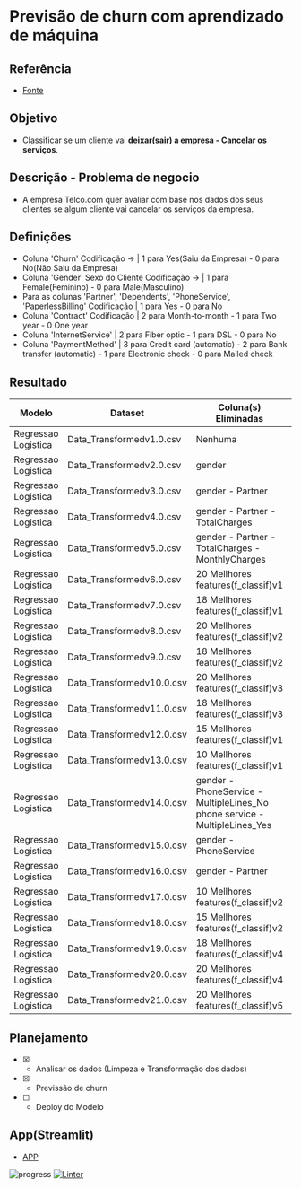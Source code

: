 # Previsão de churn com aprendizado de máquina

## Referência

- [Fonte](https://www.kaggle.com/datasets/blastchar/telco-customer-churn)

## Objetivo

- Classificar se um cliente vai **deixar(sair) a empresa - Cancelar os serviços**.

## Descrição - Problema de negocio

- A empresa Telco.com quer avaliar com base nos dados dos seus clientes se algum cliente vai cancelar os serviços da empresa.

## Definições

- Coluna 'Churn' Codificação -> | 1 para Yes(Saiu da Empresa) - 0 para No(Não Saiu da Empresa)
- Coluna 'Gender' Sexo do Cliente Codificação -> | 1 para Female(Feminino) - 0 para Male(Masculino)
- Para as colunas 'Partner', 'Dependents', 'PhoneService', 'PaperlessBilling' Codificação | 1 para Yes - 0 para No
- Coluna 'Contract' Codificação | 2 para Month-to-month - 1 para Two year - 0 One year
- Coluna 'InternetService' | 2 para Fiber optic - 1 para DSL - 0 para No
- Coluna 'PaymentMethod' | 3 para Credit card (automatic) - 2 para Bank transfer (automatic) - 1 para Electronic check - 0 para Mailed check

## Resultado

| Modelo | Dataset | Coluna(s) Eliminadas | Resultado(Metrica: 'f1') | Acurácia |
| ------ | ------- | -------------------- |------------------------- | -------- |
| Regressao Logistica | Data_Transformedv1.0.csv | Nenhuma | 58.80 | 81.54% |
| Regressao Logistica | Data_Transformedv2.0.csv | gender | 58.79 | 81.68% |
| Regressao Logistica | Data_Transformedv3.0.csv | gender - Partner | 58.84 | 81.68% |
| Regressao Logistica | Data_Transformedv4.0.csv | gender - Partner - TotalCharges | 58.48 | 81.47% |
| Regressao Logistica | Data_Transformedv5.0.csv | gender - Partner - TotalCharges - MonthlyCharges | 58.48 | 81.47% |
| Regressao Logistica | Data_Transformedv6.0.csv | 20 Mellhores features(f_classif)v1 | 58.46 | 81.61% |
| Regressao Logistica | Data_Transformedv7.0.csv | 18 Mellhores features(f_classif)v1 | 58.22 | 81.61% |
| Regressao Logistica | Data_Transformedv8.0.csv | 20 Mellhores features(f_classif)v2 | 58.46 | 81.61% |
| Regressao Logistica | Data_Transformedv9.0.csv | 18 Mellhores features(f_classif)v2 | 58.28 | 81.47% |
| Regressao Logistica | Data_Transformedv10.0.csv | 20 Mellhores features(f_classif)v3 | 57.06 | 81.83% |
| Regressao Logistica | Data_Transformedv11.0.csv | 18 Mellhores features(f_classif)v3 | 56.62 | 81.76% |
| Regressao Logistica | Data_Transformedv12.0.csv | 15 Mellhores features(f_classif)v1 | 56.18 | 81.68% |
| Regressao Logistica | Data_Transformedv13.0.csv | 10 Mellhores features(f_classif)v1 | 53.82 | 80.62% |
| Regressao Logistica | Data_Transformedv14.0.csv | gender - PhoneService - MultipleLines_No phone service - MultipleLines_Yes | 58.52 | 81.47% |
| Regressao Logistica | Data_Transformedv15.0.csv | gender - PhoneService | 58.83 | 81.47% |
| Regressao Logistica | Data_Transformedv16.0.csv | gender - Partner | 58.82 | 81.68% |
| Regressao Logistica | Data_Transformedv17.0.csv | 10 Mellhores features(f_classif)v2 | 56.95 | 80.26% |
| Regressao Logistica | Data_Transformedv18.0.csv | 15 Mellhores features(f_classif)v2 | 58.24 | 80.76% |
| Regressao Logistica | Data_Transformedv19.0.csv | 18 Mellhores features(f_classif)v4 | 58.59 | 81.47% |
| Regressao Logistica | Data_Transformedv20.0.csv | 20 Mellhores features(f_classif)v4 | 58.20 | 81.97% |
| Regressao Logistica | Data_Transformedv21.0.csv | 20 Mellhores features(f_classif)v5 | 58.74 | 81.40% |

## Planejamento

- [x] - Analisar os dados (Limpeza e Transformação dos dados)
- [x] - Previssão de churn
- [ ] - Deploy do Modelo

## App(Streamlit)

- [APP](https://cd-churn.streamlit.app/)

![progress](https://progress-bar.dev/60/?title=completed "progresso")
[![Linter](https://github.com/Prog-LucasAlves/CD_Churn/actions/workflows/Linter.yml/badge.svg)](https://github.com/Prog-LucasAlves/CD_Churn/actions/workflows/Linter.yml)
